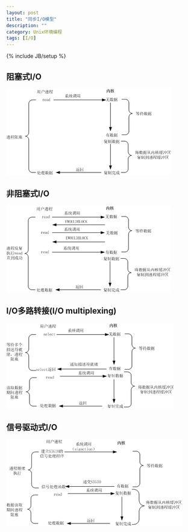 ```yaml
---
layout: post
title: "同步I/O模型"
description: ""
category: Unix环境编程
tags: [I/O]
---
```

{% include JB/setup %}

## 阻塞式I/O

![](/images/unix/io/io-mode-1.png)

## 非阻塞式I/O

![](/images/unix/io/io-mode-2.png)

## I/O多路转接(I/O multiplexing)

![](/images/unix/io/io-mode-3.png)

## 信号驱动式I/O

![](/images/unix/io/io-mode-4.png)
